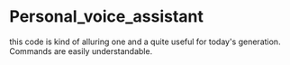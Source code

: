 # Personal_voice_assistant
this code is kind of alluring one and a quite useful for today's generation. Commands are easily understandable.
